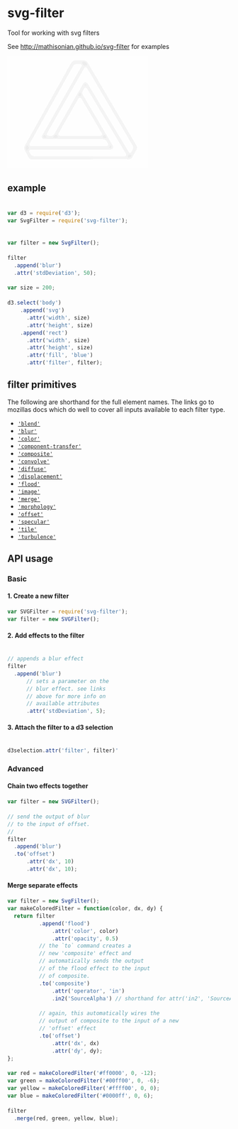 # svg-filter
Tool for working with svg filters

See http://mathisonian.github.io/svg-filter for examples


![random filters](./img/tri.gif)

## example

```js

var d3 = require('d3');
var SvgFilter = require('svg-filter');


var filter = new SvgFilter();

filter
  .append('blur')
  .attr('stdDeviation', 50);

var size = 200;

d3.select('body')
    .append('svg')
      .attr('width', size)
      .attr('height', size)
    .append('rect')
      .attr('width', size)
      .attr('height', size)
      .attr('fill', 'blue')
      .attr('filter', filter);

```

## filter primitives 

The following are shorthand for the full element names. The links go to mozillas docs which do well to cover all inputs available to each filter type.

* [`'blend'`](https://developer.mozilla.org/en-US/docs/Web/SVG/Element/feBlend)
* [`'blur'`](https://developer.mozilla.org/en-US/docs/Web/SVG/Element/feGaussianBlur)
* [`'color'`](https://developer.mozilla.org/en-US/docs/Web/SVG/Element/feColorMatrix)
* [`'component-transfer'`](https://developer.mozilla.org/en-US/docs/Web/SVG/Element/feComponentTransfer)
* [`'composite'`](https://developer.mozilla.org/en-US/docs/Web/SVG/Element/feComposite)
* [`'convolve'`](https://developer.mozilla.org/en-US/docs/Web/SVG/Element/feConvolveMatrix)
* [`'diffuse'`](https://developer.mozilla.org/en-US/docs/Web/SVG/Element/feDiffuseLighting)
* [`'displacement'`](https://developer.mozilla.org/en-US/docs/Web/SVG/Element/feDisplacementMap)
* [`'flood'`](https://developer.mozilla.org/en-US/docs/Web/SVG/Element/feFlood)
* [`'image'`](https://developer.mozilla.org/en-US/docs/Web/SVG/Element/feImage)
* [`'merge'`](https://developer.mozilla.org/en-US/docs/Web/SVG/Element/feMerge)
* [`'morphology'`](https://developer.mozilla.org/en-US/docs/Web/SVG/Element/feMorphology)
* [`'offset'`](https://developer.mozilla.org/en-US/docs/Web/SVG/Element/feOffset)
* [`'specular'`](https://developer.mozilla.org/en-US/docs/Web/SVG/Element/feSpecularLighting)
* [`'tile'`](https://developer.mozilla.org/en-US/docs/Web/SVG/Element/feTile)
* [`'turbulence'`](https://developer.mozilla.org/en-US/docs/Web/SVG/Element/feTurbulence)
 

## API usage

### Basic 

#### 1. Create a new filter

```js
var SVGFilter = require('svg-filter');
var filter = new SVGFilter();
```

#### 2. Add effects to the filter

```js

// appends a blur effect
filter
  .append('blur')
      // sets a parameter on the
      // blur effect. see links
      // above for more info on
      // available attributes
      .attr('stdDeviation', 5);
```

#### 3. Attach the filter to a d3 selection

```js

d3selection.attr('filter', filter)'
```


### Advanced

#### Chain two effects together

```js
var filter = new SVGFilter();

// send the output of blur
// to the input of offset.
//
filter
  .append('blur')
  .to('offset')
      .attr('dx', 10)
      .attr('dx', 10);

```

#### Merge separate effects


```js
var filter = new SvgFilter();
var makeColoredFilter = function(color, dx, dy) {
  return filter
          .append('flood')
              .attr('color', color)
              .attr('opacity', 0.5)
          // the `to` command creates a
          // new 'composite' effect and
          // automatically sends the output
          // of the flood effect to the input
          // of composite.
          .to('composite')
              .attr('operator', 'in')
              .in2('SourceAlpha') // shorthand for attr('in2', 'SourceAlpha')

          // again, this automatically wires the
          // output of composite to the input of a new
          // 'offset' effect
          .to('offset')
              .attr('dx', dx)
              .attr('dy', dy);
};

var red = makeColoredFilter('#ff0000', 0, -12);
var green = makeColoredFilter('#00ff00', 0, -6);
var yellow = makeColoredFilter('#ffff00', 0, 0);
var blue = makeColoredFilter('#0000ff', 0, 6);

filter
  .merge(red, green, yellow, blue);
```

